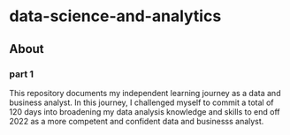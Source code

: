 # data-science-and-analytics
## About 
### part 1
This repository documents my independent learning journey as a data and business analyst. In this journey, I challenged myself to commit a total of 120 days into broadening my data analysis knowledge and skills to end off 2022 as a more competent and confident data and businesss analyst. 
